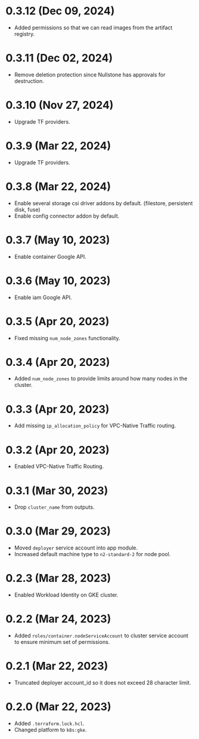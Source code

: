 # 0.3.12 (Dec 09, 2024)
* Added permissions so that we can read images from the artifact registry.

# 0.3.11 (Dec 02, 2024)
* Remove deletion protection since Nullstone has approvals for destruction.

# 0.3.10 (Nov 27, 2024)
* Upgrade TF providers.

# 0.3.9 (Mar 22, 2024)
* Upgrade TF providers.

# 0.3.8 (Mar 22, 2024)
* Enable several storage csi driver addons by default. (filestore, persistent disk, fuse)
* Enable config connector addon by default.

# 0.3.7 (May 10, 2023)
* Enable container Google API.

# 0.3.6 (May 10, 2023)
* Enable iam Google API.

# 0.3.5 (Apr 20, 2023)
* Fixed missing `num_node_zones` functionality.

# 0.3.4 (Apr 20, 2023)
* Added `num_node_zones` to provide limits around how many nodes in the cluster.

# 0.3.3 (Apr 20, 2023)
* Add missing `ip_allocation_policy` for VPC-Native Traffic routing.

# 0.3.2 (Apr 20, 2023)
* Enabled VPC-Native Traffic Routing.

# 0.3.1 (Mar 30, 2023)
* Drop `cluster_name` from outputs.

# 0.3.0 (Mar 29, 2023)
* Moved `deployer` service account into app module.
* Increased default machine type to `n2-standard-2` for node pool.

# 0.2.3 (Mar 28, 2023)
* Enabled Workload Identity on GKE cluster.

# 0.2.2 (Mar 24, 2023)
* Added `roles/container.nodeServiceAccount` to cluster service account to ensure minimum set of permissions.

# 0.2.1 (Mar 22, 2023)
* Truncated deployer account_id so it does not exceed 28 character limit.

# 0.2.0 (Mar 22, 2023)
* Added `.terraform.lock.hcl`.
* Changed platform to `k8s:gke`.
